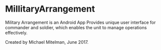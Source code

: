# MillitaryArrangement

 Military Arrangement is an Android App Provides unique user interface for commander and soldier, which enables the unit to manage operations  effectively.
 
 Created by Michael Mitelman, June 2017.
